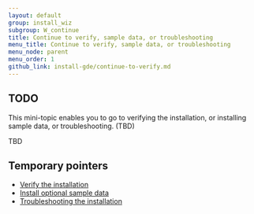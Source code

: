 ```yaml
---
layout: default
group: install_wiz 
subgroup: W_continue
title: Continue to verify, sample data, or troubleshooting
menu_title: Continue to verify, sample data, or troubleshooting
menu_node: parent
menu_order: 1
github_link: install-gde/continue-to-verify.md
---
```


## TODO

This mini-topic enables you to go to verifying the installation, or installing sample data, or troubleshooting. (TBD)


TBD

## Temporary pointers

*	<a href="{{ site.gdeurl }}install-gde/install/verify.html">Verify the installation</a>
*	<a href="{{ site.gdeurl }}install-gde/install/sample-data.html">Install optional sample data</a>
*	<a href="{{ site.gdeurl }}install-gde/trouble/tshoot.html">Troubleshooting the installation</a>

